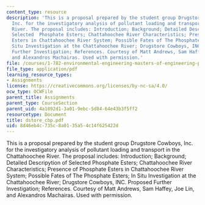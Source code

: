 ```yaml
---
content_type: resource
description: 'This is a proposal prepared by the student group Drugstore Cowboys,
  Inc. for the investigatory analysis of pollutant loading and transport in the Chattahoochee
  River. The proposal includes: Introduction; Background; Detailed Descripytion of
  Selected  Phosphate Esters; Chattahoochee River Characteristics; Presence of Phosphate
  Esters in Chattahoochee River System; Possible Fates of The Phosphate Esters; In
  Situ Investigation at the Chattahoochee River; Drugstore Cowboys, INC. Proposed
  Further Investigation; References. Courtesy of Matt Andrews, Sam Haffey, Joe Lin,
  and Alexandros Machairas. Used with permission.'
file: /courses/1-782-environmental-engineering-masters-of-engineering-project-fall-2003-spring-2004/8d46eb4c735c8a0135a54c14f625422d_dstore_cbp.pdf
file_type: application/pdf
learning_resource_types:
- Assignments
license: https://creativecommons.org/licenses/by-nc-sa/4.0/
ocw_type: OCWFile
parent_title: Assignments
parent_type: CourseSection
parent_uid: 4a1892d1-3a01-9ebc-5d84-64e43b3f5ff2
resourcetype: Document
title: dstore_cbp.pdf
uid: 8d46eb4c-735c-8a01-35a5-4c14f625422d
---
```

This is a proposal prepared by the student group Drugstore Cowboys, Inc. for the investigatory analysis of pollutant loading and transport in the Chattahoochee River. The proposal includes: Introduction; Background; Detailed Descripytion of Selected  Phosphate Esters; Chattahoochee River Characteristics; Presence of Phosphate Esters in Chattahoochee River System; Possible Fates of The Phosphate Esters; In Situ Investigation at the Chattahoochee River; Drugstore Cowboys, INC. Proposed Further Investigation; References. Courtesy of Matt Andrews, Sam Haffey, Joe Lin, and Alexandros Machairas. Used with permission.